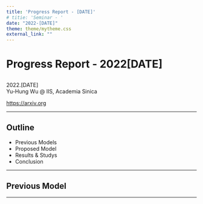 ```yaml
---
title: 'Progress Report - [DATE]'
# titie: 'Seminar - '
date: "2022-[DATE]"
theme: theme/mytheme.css
external_link: ""
---
```


# Progress Report - 2022[DATE] <!-- .element: class="title" -->
##  <!-- .element: class="subtitle" -->

<div class="title-name">
2022.[DATE] <br>
Yu-Hung Wu @ IIS, Academia Sinica
</div>

https://arxiv.org <!-- .element: class="footnote" -->

---

## Outline

- Previous Models
- Proposed Model
- Results & Studys
- Conclusion

---

## Previous Model  <!-- .element: class="section-title" -->

----